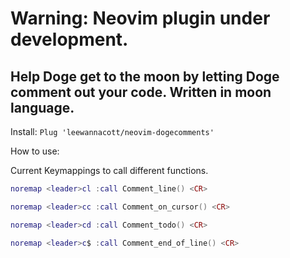 # Warning: Neovim plugin under development. 

## Help Doge get to the moon by letting Doge comment out your code. Written in moon language.

Install: `Plug 'leewannacott/neovim-dogecomments'`

How to use:

Current Keymappings to call different functions.

```lua
noremap <leader>cl :call Comment_line() <CR>

noremap <leader>cc :call Comment_on_cursor() <CR>

noremap <leader>cd :call Comment_todo() <CR>

noremap <leader>c$ :call Comment_end_of_line() <CR>
```